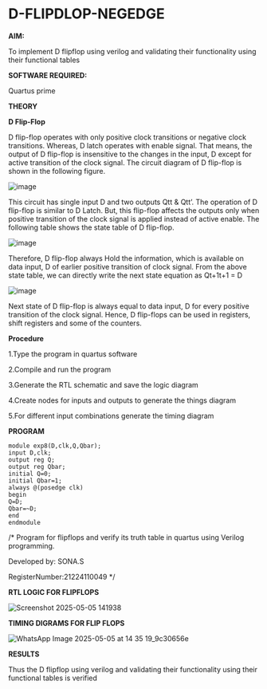 # D-FLIPDLOP-NEGEDGE

**AIM:**

To implement  D flipflop using verilog and validating their functionality using their functional tables

**SOFTWARE REQUIRED:**

Quartus prime

**THEORY**

**D Flip-Flop**

D flip-flop operates with only positive clock transitions or negative clock transitions. Whereas, D latch operates with enable signal. That means, the output of D flip-flop is insensitive to the changes in the input, D except for active transition of the clock signal. The circuit diagram of D flip-flop is shown in the following figure.

![image](https://github.com/naavaneetha/D-FLIPDLOP-NEGEDGE/assets/154305477/48c81fe8-bc3f-40e7-95e2-519fc155ad51)

This circuit has single input D and two outputs Qtt & Qtt’. The operation of D flip-flop is similar to D Latch. But, this flip-flop affects the outputs only when positive transition of the clock signal is applied instead of active enable. The following table shows the state table of D flip-flop.

![image](https://github.com/naavaneetha/D-FLIPDLOP-NEGEDGE/assets/154305477/e5f3fda7-68ec-4a3a-a0a4-cf6f9cc4ab55)

Therefore, D flip-flop always Hold the information, which is available on data input, D of earlier positive transition of clock signal. From the above state table, we can directly write the next state equation as Qt+1t+1 = D

![image](https://github.com/naavaneetha/D-FLIPDLOP-NEGEDGE/assets/154305477/8592c0d8-2917-4142-91b9-d6c30dd891d2)

Next state of D flip-flop is always equal to data input, D for every positive transition of the clock signal. Hence, D flip-flops can be used in registers, shift registers and some of the counters.

**Procedure**

1.Type the program in quartus software

2.Compile and run the program

3.Generate the RTL schematic and save the logic diagram

4.Create nodes for inputs and outputs to generate the things diagram

5.For different input combinations generate the timing diagram


**PROGRAM**

```
module exp8(D,clk,Q,Qbar);
input D,clk;
output reg Q;
output reg Qbar;
initial Q=0;
initial Qbar=1;
always @(posedge clk)
begin
Q=D;
Qbar=~D;
end
endmodule
```

/* Program for flipflops and verify its truth table in quartus using Verilog programming. 

Developed by: SONA.S

RegisterNumber:21224110049
*/

**RTL LOGIC FOR FLIPFLOPS**

![Screenshot 2025-05-05 141938](https://github.com/user-attachments/assets/d84223fd-ad8b-478e-b461-5d4b8ecd0ac9)


**TIMING DIGRAMS FOR FLIP FLOPS**

![WhatsApp Image 2025-05-05 at 14 35 19_9c30656e](https://github.com/user-attachments/assets/0b2a2bdc-5d70-423e-9f7b-2e3a863764c5)

**RESULTS**

Thus the D flipflop using verilog and validating their functionality using their functional tables is verified
